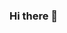 ### Hi there 👋

<!--
**MarcoSaporiti/MarcoSaporiti** is a ✨ _special_ ✨ repository because its `README.md` (this file) appears on your GitHub profile.

Here are some ideas to get you started:

- 🔭 I’m currently working the linux administrator in faculty of social sciences.
- 🌱 I’m currently learning python and many things in the untref
- ✉	 mail: saporiti43792@estudiantes.untref.edu.ar

